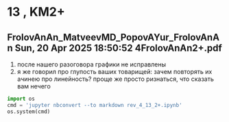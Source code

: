 # **13 , KM2+**

## FrolovAnAn_MatveevMD_PopovAYur_FrolovAnAn	Sun, 20 Apr 2025 18:50:52	4FrolovAnAn2+.pdf

1. после нашего разоговора графики не исправлены 
2. я же говорил про глупость ваших товарищей: зачем повторять их ачинею про линейность? проще же просто ризнаться, что сказать  вам нечего


```python
import os 
cmd = 'jupyter nbconvert --to markdown rev_4_13_2+.ipynb'
os.system(cmd)
```

